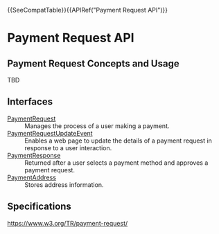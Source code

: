 {{SeeCompatTable}}{{APIRef("Payment Request API")}}

# Payment Request API

<p class="summary">
  
</p>

## Payment Request Concepts and Usage

TBD

## Interfaces

<dl>
  <dt><a href="PaymentRequest.md">PaymentRequest</a></dt>
  <dd>Manages the process of a user making a payment.</dd>
  <dt><a href="PaymentRequestUpdateEvent.md">PaymentRequestUpdateEvent</a></dt>
  <dd>Enables a web page to update the details of a payment request in response to a user interaction.</dd>
  <dt><a href="PaymentResponse.md">PaymentResponse</a></dt>
  <dd>Returned after a user selects a payment method and approves a payment request. </dd>
  <dt><a href="PaymentAddress.md">PaymentAddress</a></dt>
  <dd>Stores address information.</dd>
</dl>

## Specifications

<https://www.w3.org/TR/payment-request/>
